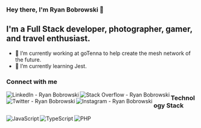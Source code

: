 ### Hey there, I'm Ryan Bobrowski 👋


## I'm a Full Stack developer, photographer, gamer, and travel enthusiast.

- 🔭 I’m currently working at goTenna to help create the mesh network of the future.
- 🌱 I’m currently learning Jest.


### Connect with me

<a href="https://www.linkedin.com/in/ryan-bobrowski-96864016/"><img align="left" alt="LinkedIn - Ryan Bobrowski" src="https://img.shields.io/badge/linkedin-%230077B5.svg?&style=for-the-badge&logo=linkedin&logoColor=white" /></a>

<a href="https://stackoverflow.com/users/918065/ryan-bobrowski?tab=profile"><img align="left" alt="Stack Overflow - Ryan Bobrowski" src="https://img.shields.io/badge/stack%20overflow-FE7A16?logo=stack-overflow&logoColor=white&style=for-the-badge" /></a>

<a href="https://twitter.com/rbob86"><img align="left" alt="Twitter - Ryan Bobrowski" src="https://img.shields.io/badge/twitter-%231DA1F2.svg?&style=for-the-badge&logo=twitter&logoColor=white" /></a>

<a href="https://www.instagram.com/itstrueimryan/"><img align="left" alt="Instagram - Ryan Bobrowski" src="https://img.shields.io/badge/instagram-%23E4405F.svg?&style=for-the-badge&logo=instagram&logoColor=white" /></a>


### Technology Stack

<img align="left" alt="JavaScript" src="https://img.shields.io/badge/javascript%20-%23323330.svg?&style=for-the-badge&logo=javascript&logoColor=%23F7DF1E" />

<img align="left" alt="TypeScript" src="https://img.shields.io/badge/typescript%20-%23007ACC.svg?&style=for-the-badge&logo=typescript&logoColor=white" />

<img align="left" alt="PHP" src="https://img.shields.io/badge/php-%23777BB4.svg?&style=for-the-badge&logo=php&logoColor=white" />

